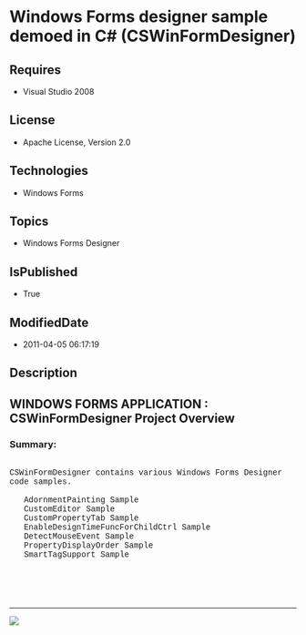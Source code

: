 # Windows Forms designer sample demoed in C# (CSWinFormDesigner)
## Requires
* Visual Studio 2008
## License
* Apache License, Version 2.0
## Technologies
* Windows Forms
## Topics
* Windows Forms Designer
## IsPublished
* True
## ModifiedDate
* 2011-04-05 06:17:19
## Description

<p style="font-family:Courier New"></p>
<h2>WINDOWS FORMS APPLICATION : CSWinFormDesigner Project Overview</h2>
<p style="font-family:Courier New"></p>
<h3>Summary:</h3>
<p style="font-family:Courier New"><br>
CSWinFormDesigner contains various Windows Forms Designer code samples.<br>
<br>
&nbsp; &nbsp;AdornmentPainting Sample<br>
&nbsp; &nbsp;CustomEditor Sample<br>
&nbsp; &nbsp;CustomPropertyTab Sample<br>
&nbsp; &nbsp;EnableDesignTimeFuncForChildCtrl Sample<br>
&nbsp; &nbsp;DetectMouseEvent Sample<br>
&nbsp; &nbsp;PropertyDisplayOrder Sample<br>
&nbsp; &nbsp;SmartTagSupport Sample<br>
<br>
</p>
<h3></h3>
<p style="font-family:Courier New"><br>
<br>
</p>
<hr>
<div><a href="http://go.microsoft.com/?linkid=9759640" style="margin-top:3px"><img src="http://bit.ly/onecodelogo">
</a></div>
